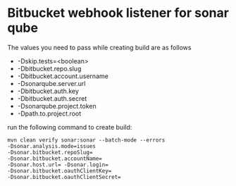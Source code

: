 # Bitbucket webhook listener for sonar qube
The values you need to pass while creating build are as follows
- -Dskip.tests=\<boolean>
- -Dbitbucket.repo.slug
- -Dbitbucket.account.username
- -Dsonarqube.server.url
- -Dbitbucket.auth.key
- -Dbitbucket.auth.secret
- -Dsonarqube.project.token
- -Dpath.to.project.root

run the following command to create build:
```
mvn clean verify sonar:sonar --batch-mode --errors 
-Dsonar.analysis.mode=issues
-Dsonar.bitbucket.repoSlug= 
-Dsonar.bitbucket.accountName= 
-Dsonar.host.url= -Dsonar.login= 
-Dsonar.bitbucket.oauthClientKey= 
-Dsonar.bitbucket.oauthClientSecret=
```
